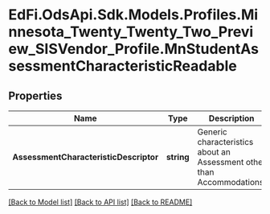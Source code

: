 # EdFi.OdsApi.Sdk.Models.Profiles.Minnesota_Twenty_Twenty_Two_Preview_SISVendor_Profile.MnStudentAssessmentCharacteristicReadable
## Properties

Name | Type | Description | Notes
------------ | ------------- | ------------- | -------------
**AssessmentCharacteristicDescriptor** | **string** | Generic characteristics about an Assessment other than Accommodations. | 

[[Back to Model list]](../README.md#documentation-for-models) [[Back to API list]](../README.md#documentation-for-api-endpoints) [[Back to README]](../README.md)

